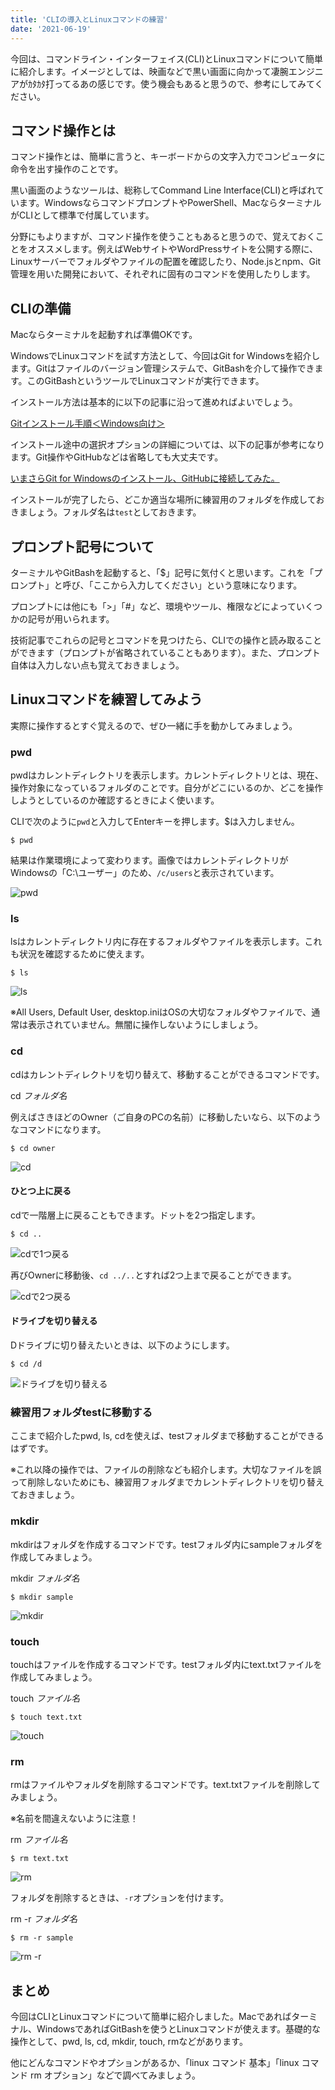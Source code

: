 ```yaml
---
title: 'CLIの導入とLinuxコマンドの練習'
date: '2021-06-19'
---
```


今回は、コマンドライン・インターフェイス(CLI)とLinuxコマンドについて簡単に紹介します。イメージとしては、映画などで黒い画面に向かって凄腕エンジニアがｶﾀｶﾀ打ってるあの感じです。使う機会もあると思うので、参考にしてみてください。

## コマンド操作とは

コマンド操作とは、簡単に言うと、キーボードからの文字入力でコンピュータに命令を出す操作のことです。

黒い画面のようなツールは、総称してCommand Line Interface(CLI)と呼ばれています。WindowsならコマンドプロンプトやPowerShell、MacならターミナルがCLIとして標準で付属しています。

分野にもよりますが、コマンド操作を使うこともあると思うので、覚えておくことをオススメします。例えばWebサイトやWordPressサイトを公開する際に、Linuxサーバーでフォルダやファイルの配置を確認したり、Node.jsとnpm、Git管理を用いた開発において、それぞれに固有のコマンドを使用したりします。

## CLIの準備

Macならターミナルを起動すれば準備OKです。

WindowsでLinuxコマンドを試す方法として、今回はGit for Windowsを紹介します。Gitはファイルのバージョン管理システムで、GitBashを介して操作できます。このGitBashというツールでLinuxコマンドが実行できます。

インストール方法は基本的に以下の記事に沿って進めればよいでしょう。

[Gitインストール手順＜Windows向け＞](https://sukkiri.jp/technologies/devtools/git/git_win.html)

インストール途中の選択オプションの詳細については、以下の記事が参考になります。Git操作やGitHubなどは省略しても大丈夫です。

[いまさらGit for Windowsのインストール、GitHubに接続してみた。](https://qiita.com/manabu-watanabe/items/ecf1b434baf305adaa00)

インストールが完了したら、どこか適当な場所に練習用のフォルダを作成しておきましょう。フォルダ名は`test`としておきます。

## プロンプト記号について

ターミナルやGitBashを起動すると、「$」記号に気付くと思います。これを「プロンプト」と呼び、「ここから入力してください」という意味になります。

プロンプトには他にも「>」「#」など、環境やツール、権限などによっていくつかの記号が用いられます。

技術記事でこれらの記号とコマンドを見つけたら、CLIでの操作と読み取ることができます（プロンプトが省略されていることもあります）。また、プロンプト自体は入力しない点も覚えておきましょう。

## Linuxコマンドを練習してみよう

実際に操作するとすぐ覚えるので、ぜひ一緒に手を動かしてみましょう。

### pwd

pwdはカレントディレクトリを表示します。カレントディレクトリとは、現在、操作対象になっているフォルダのことです。自分がどこにいるのか、どこを操作しようとしているのか確認するときによく使います。

CLIで次のように`pwd`と入力してEnterキーを押します。$は入力しません。

```$ pwd```

結果は作業環境によって変わります。画像ではカレントディレクトリがWindowsの「C:\ユーザー」のため、`/c/users`と表示されています。

![pwd](https://gyazo.com/21ac046e6aa3415f767f49f7e2231ef7.png)

### ls

lsはカレントディレクトリ内に存在するフォルダやファイルを表示します。これも状況を確認するために使えます。

```$ ls```

![ls](https://gyazo.com/d2dea026aac816c8d51e83002a34cfcd.png)

※All Users, Default User, desktop.iniはOSの大切なフォルダやファイルで、通常は表示されていません。無闇に操作しないようにしましょう。

### cd

cdはカレントディレクトリを切り替えて、移動することができるコマンドです。

cd *フォルダ名*

例えばさきほどのOwner（ご自身のPCの名前）に移動したいなら、以下のようなコマンドになります。

```$ cd owner```

![cd](https://gyazo.com/1c1e051f126f5ab99f90589768a0154b.png)

#### ひとつ上に戻る

cdで一階層上に戻ることもできます。ドットを2つ指定します。

```$ cd ..```

![cdで1つ戻る](https://gyazo.com/bd0393cc83ce1ff12f3b1502b4bf63e8.png)

再びOwnerに移動後、`cd ../..`とすれば2つ上まで戻ることができます。

![cdで2つ戻る](https://gyazo.com/f66548193918c55e20d0b6cbc931e134.png)

#### ドライブを切り替える

Dドライブに切り替えたいときは、以下のようにします。

```$ cd /d```

![ドライブを切り替える](https://gyazo.com/597ead9661489ace546c80a45f67f4c1.png)

### 練習用フォルダtestに移動する

ここまで紹介したpwd, ls, cdを使えば、testフォルダまで移動することができるはずです。

※これ以降の操作では、ファイルの削除なども紹介します。大切なファイルを誤って削除しないためにも、練習用フォルダまでカレントディレクトリを切り替えておきましょう。

### mkdir

mkdirはフォルダを作成するコマンドです。testフォルダ内にsampleフォルダを作成してみましょう。

mkdir *フォルダ名*

```$ mkdir sample```

![mkdir](https://gyazo.com/3139793fb8aa7c99a6cfa0205c1e1c27.png)

### touch

touchはファイルを作成するコマンドです。testフォルダ内にtext.txtファイルを作成してみましょう。

touch *ファイル名*

```$ touch text.txt```

![touch](https://gyazo.com/3ab071938270f420811b15878a3730a6.png)

### rm

rmはファイルやフォルダを削除するコマンドです。text.txtファイルを削除してみましょう。

※名前を間違えないように注意！

rm *ファイル名*

```$ rm text.txt```

![rm](https://gyazo.com/c52bd4ee8db86507c76962c91a5862f0.png)

フォルダを削除するときは、`-r`オプションを付けます。

rm -r *フォルダ名*

```$ rm -r sample```

![rm -r](https://gyazo.com/8bb369a3f77375884cb48554e2c0c843.png)

## まとめ

今回はCLIとLinuxコマンドについて簡単に紹介しました。Macであればターミナル、WindowsであればGitBashを使うとLinuxコマンドが使えます。基礎的な操作として、pwd, ls, cd, mkdir, touch, rmなどがあります。

他にどんなコマンドやオプションがあるか、「linux コマンド 基本」「linux コマンド rm オプション」などで調べてみましょう。